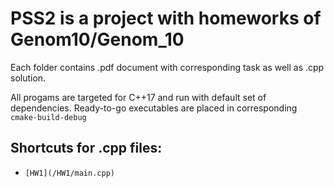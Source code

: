 # PSS2 is a project with homeworks of Genom10/Genom_10
Each folder contains .pdf document with corresponding task as well as .cpp solution.

All progams are targeted for C++17 and run with default set of dependencies.
Ready-to-go executables are placed in corresponding `cmake-build-debug`

## Shortcuts for .cpp files:
* `[HW1](/HW1/main.cpp)`
